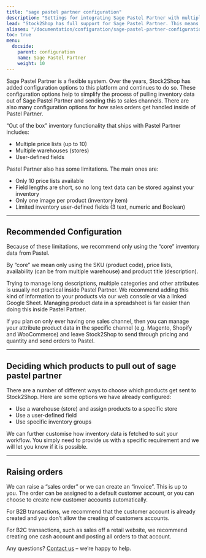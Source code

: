 ```yaml
---
title: "sage pastel partner configuration"
description: "Settings for integrating Sage Pastel Partner with multiple sales channels such as Magento, Woocommerce, Shopify and Stock2Shop's B2B ordering platform. Let us work with you to create the perfect workflow for your business."
lead: "Stock2Shop has full support for Sage Pastel Partner. This means that inventory information can be fetched and orders can be raised, simply and easily."
aliases: "/documentation/configuration/sage-pastel-partner-configuration/"
toc: true
menu:
  docside:
    parent: configuration
    name: Sage Pastel Partner
    weight: 10
---
```


Sage Pastel Partner is a flexible system. Over the years, Stock2Shop has added configuration options to this platform and continues to do so. These configuration options help to simplify the process of pulling inventory data out of Sage Pastel Partner and sending this to sales channels. There are also many configuration options for how sales orders get handled inside of Pastel Partner.

“Out of the box” inventory functionality that ships with Pastel Partner includes:

- Multiple price lists (up to 10)
- Multiple warehouses (stores)
- User-defined fields

Pastel Partner also has some limitations. The main ones are:

- Only 10 price lists available
- Field lengths are short, so no long text data can be stored against your inventory
- Only one image per product (inventory item)
- Limited inventory user-defined fields (3 text, numeric and Boolean)

---
## Recommended Configuration
Because of these limitations, we recommend only using the “core” inventory data from Pastel.

By “core” we mean only using the SKU (product code), price lists, availability (can be from multiple warehouse) and product title (description).

Trying to manage long descriptions, multiple categories and other attributes is usually not practical inside Pastel Partner. We recommend adding this kind of information to your products via our web console or via a linked Google Sheet. Managing product data in a spreadsheet is far easier than doing this inside Pastel Partner.

If you plan on only ever having one sales channel, then you can manage your attribute product data in the specific channel (e.g. Magento, Shopify and WooCommerce) and leave Stock2Shop to send through pricing and quantity and send orders to Pastel.

---
## Deciding which products to pull out of sage pastel partner
There are a number of different ways to choose which products get sent to Stock2Shop. Here are some options we have already configured:

- Use a warehouse (store) and assign products to a specific store
- Use a user-defined field
- Use specific inventory groups

We can further customise how inventory data is fetched to suit your workflow. You simply need to provide us with a specific requirement and we will let you know if it is possible.

---
## Raising orders
We can raise a “sales order” or we can create an “invoice”. This is up to you. The order can be assigned to a default customer account, or you can choose to create new customer accounts automatically.

For B2B transactions, we recommend that the customer account is already created and you don’t allow the creating of customers accounts.

For B2C transactions, such as sales off a retail website, we recommend creating one cash account and posting all orders to that account.

Any questions? [Contact us](/contact-us) – we’re happy to help.